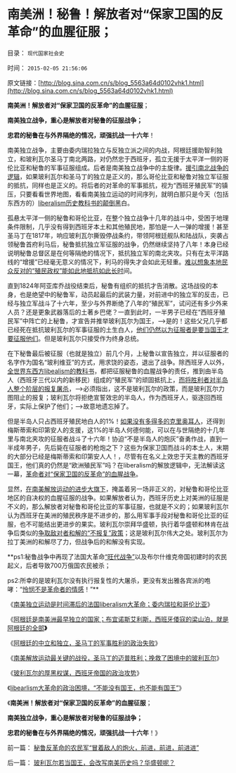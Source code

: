 # 南美洲！秘鲁！解放者对“保家卫国的反革命”的血腥征服；

目录： `现代国家社会史` 

时间： `2015-02-05 21:56:06` 

原文链接：[http://blog.sina.com.cn/s/blog_5563a64d0102vhk1.html](http://blog.sina.com.cn/s/blog_5563a64d0102vhk1.html)

**南美洲！解放者对“保家卫国的反革命”的血腥征服**；

**南美独立战争，重心是解放者对秘鲁的征服战争；**

**忠君的秘鲁在与外界隔绝的情况，顽强抗战一十六年**！

南美独立战争，主要由委内瑞拉独立与反独立派之间的内战，阿根廷援助智利独立，和玻利瓦尔圣马丁南北两路，对仍然忠于西班牙，孤立无援于太平洋一侧的哥伦比亚和秘鲁的军事征服组成。后者是南美独立战争中的主旋律。[援引南北战争的逻辑](../../../2013/3/18/独立战争如果是正义的，南北战争就是非正义的.md)，如果玻利瓦尔和圣马丁的独立是正义的，那么哥伦比亚和秘鲁对独立军征服的抵抗，同样也是正义的。将后者的对革命的军事抵抗，视为“西班牙殖民军”的镇压，只要看看世界地图，看看南美独立运动的时间序列，就明白那只是今天（包括东西方的）[liberalism历史教科书的颠倒黑](../../../2010/6/2/历史教科书是有标准答案的“历史故事”.md)白。

孤悬太平洋一侧的秘鲁和哥伦比亚，在整个独立战争十几年的战斗中，受困于地理条件限制，几乎没有得到西班牙本土和其他殖民地，那怕是一人一弹的增援！甚至圣马丁在1817年，响应玻利瓦尔撕毁停战条约，带领阿根廷舰队和陆战队，突袭占领秘鲁首府利马后，秘鲁抵抗独立军征服的战争，仍然继续坚持了八年！本身已经说明秘鲁总督区是在何等隔绝的情况下，抵抗独立军的南北夹攻。只有在太平洋路线的“增援”已经毫无意义的情况下，利马的得失才会如此无轻重。[难以想象本地民众反对的“殖民政权”能如此地抵抗如此长时](../../../2015/1/4/法国大革命及南美独立运动的“反动派”真的不合理吗？.md)间。

直到1824年阿亚库乔战役结束后，秘鲁有组织的抵抗才告消散。这场战役的本身，也是绝望中的秘鲁军，动员起最后的武装力量，对前进中的独立军的反击，已经与独立军战斗了十六年，至少与外界断绝了八年的“殖民军”，试问还有多少外来人员？还是更象武器落后的土著乡巴佬？一直到此时，一半男子已经在“西班牙殖民军”中阵亡的上秘鲁，才宣告并推举玻利瓦尔为国王，——>是的！这些父兄几乎都已经死在抵抗玻利瓦尔的军事征服的土生白人，[他们仍然以为征服者是要当国王才要征服他们](../../../2015/1/10/进步分子的共同错误，南美独立运动的liberalism.md)。但是玻利瓦尔只接受作为终身总统。

在下秘鲁最后被征服（也就是独立）前几个月，上秘鲁以宣告独立，并以征服者的名字作为国名“玻利维亚”的方式，用求饶的姿态，退出了战争。除西班牙人以外，[全世界东西方libealism的教科书](../../../2015/1/3/老式自由主义者以为革命大炮一响，就能黄金万两.md)，都把征服秘鲁的血腥战争的责任，推到由半岛人（西班牙三代以内的新移民）组成的“殖民军”的顽固抵抗上，[而将胜利者对半岛人整个阶层的报复屠杀](../../../2015/1/9/南美洲进步大革命中的反动派，和他们反革命的理由.md)，——>必须指出，这不是玻利瓦尔的政策，而是玻利瓦尔力图阻止的报复；玻利瓦尔将拒绝宣誓效忠的半岛人，作为西班牙人，驱逐回西班牙，实际上保护了他们；——>故意地遗忘掉了。

但是半岛人只占西班牙殖民地白人的1%！[如果没有多得多的克里奥耳人](../../../2014/11/25/波旁王朝国进民退制造分裂，教科书中“多洛雷斯的呼声”的误导.md)，还得到梅斯蒂索和印第安人的支援，这1%的半岛人何德何能，可以在与世隔绝的十几年里与南北夹攻的征服者战斗了十六年！协迫“不是半岛人的炮灰”奋勇作战，直到一半成年男子，先后毙在征服者的枪炮之下？这些为保家卫国而战斗的本土人，末期的大部分已经是梅斯蒂索和印第安人人！，尽管有在名义上效忠于天主教的西班牙国王，他们真的仍然是“欧洲殖民军”吗？在liberalism的解放逻辑中，无法解读这一幕，[革命者对“保家卫国的反革命”的血腥战争](../../../2015/1/7/大革命是反人类性质的邪恶运动；.md)。

显然，[在南美解放运动的进步大旗下](../../../2014/12/28/法国大革命自由主义的两种诉求路线，及至南美洲独立运动.md)，掩盖着另一场非正义的，对秘鲁和哥伦比亚地区的自决权的血腥征服的战争。如果解放者认为，西班牙历史上对美洲的征服是不义的，那么解放者对秘鲁和哥伦比亚的军事征服，也就是不义的；如果玻利瓦尔认为西班牙在美洲的殖民秩序是不进步的，那么用军事手段对秘鲁和哥伦比亚的征服，也不可能结出更进步的果实。玻利瓦尔崇拜华盛顿，执行着华盛顿和林肯在战争后类似的[争取敌对者和解的“不报复”政策](../../../2011/7/14/林肯奠定了美国社会再次和解的基础.md)；这是玻利瓦尔伟大之处。玻利瓦尔为拉丁美洲的和解尽了力，但战争后的和解没有实现。

**ps1:秘鲁战争中再现了法国大革命[“旺代战争”](../../../2012/10/5/革命！多少罪恶以自由为名！.md)以及布尔什维克帝国初建时的农民起义，后者导致700万俄国农民被杀；

ps2:所幸的是玻利瓦尔没有执行报复性的大屠杀，更没有发出雅各宾派的咆哮：“[怜悯不是革命者的情感](../../../2013/6/15/自然秩序不可能通过革命建构，“革命!多少复古以你为名”！.md)！”**

《[南美独立运动是时间滞后的法国liberalism大革命；委内瑞拉和哥伦比亚](../../../2015/1/30/南美独立是滞后的法式大革命，委内瑞拉和反革命的哥伦比亚.md)》

《[阿根廷是南美洲最早独立的国家；布宜诺斯艾利斯，西班牙倭寇的梁山泊，就是阿根廷的全部](../../../2015/1/31/布宜诺斯艾利斯，西班牙倭寇的梁山泊，南美最早独立的国家.md)**》**

《[阿根廷的中立和独立，圣马丁的军事胜利的政治失败](../../../2015/2/1/阿根廷的中立和独立，圣马丁军事胜利的政治失败.md)》

《[南美解放运动最关键的战役，圣马丁的迈普胜利；挽救了困境中的玻利瓦尔](../../../2015/2/2/南美解放运动最关键的战役，圣马丁的迈普胜利.md)》

《[玻利瓦尔的厚黑权谋，西班牙帝国的政治攻势](../../../2015/2/3/玻利瓦尔的厚黑权谋，西班牙帝国的政治攻势；.md)》

《[libearlism大革命的政治困境，“不能没有国王，也不能有国王”](../../../2015/2/4/玻利瓦尔若当国王，会改写南美历史吗？华盛顿呢？.md)》

《**南美洲！解放者对“保家卫国的反革命”的血腥征服**；

**南美独立战争，重心是解放者对秘鲁的征服战争；**

**忠君的秘鲁在与外界隔绝的情况，顽强抗战一十六年**！》

前一篇： [秘鲁反革命的农民军“冒着敌人的炮火，前进，前进，前进进”](../../../2015/2/5/秘鲁反革命的农民军“冒着敌人的炮火，前进，前进，前进进”.md)

后一篇： [玻利瓦尔若当国王，会改写南美历史吗？华盛顿呢？](../../../2015/2/4/玻利瓦尔若当国王，会改写南美历史吗？华盛顿呢？.md)

